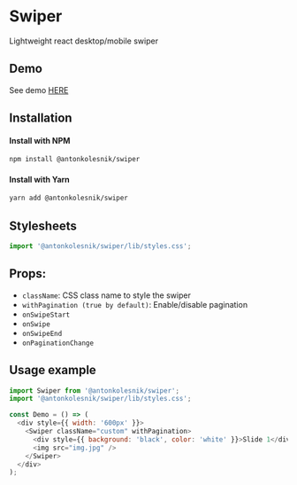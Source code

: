 # Swiper
Lightweight react desktop/mobile swiper

## Demo
See demo [HERE](https://antonkolesnik.com/swiper/)

## Installation

#### Install with NPM
```bash
npm install @antonkolesnik/swiper
```
#### Install with Yarn
```bash
yarn add @antonkolesnik/swiper
```

## Stylesheets
```js
import '@antonkolesnik/swiper/lib/styles.css';
```

## Props:
* `className`: CSS class name to style the swiper
* `withPagination (true by default)`: Enable/disable pagination
* `onSwipeStart`
* `onSwipe`
* `onSwipeEnd`
* `onPaginationChange`

## Usage example

```js
import Swiper from '@antonkolesnik/swiper';
import '@antonkolesnik/swiper/lib/styles.css';

const Demo = () => (
  <div style={{ width: '600px' }}>
    <Swiper className="custom" withPagination>
      <div style={{ background: 'black', color: 'white' }}>Slide 1</div>
      <img src="img.jpg" />
    </Swiper>
  </div>
);
```

